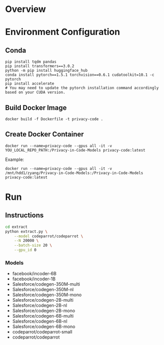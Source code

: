 # Overview



# Environment Configuration

## Conda

```Shell
pip install tqdm pandas
pip install transformers==3.0.2
python -m pip install huggingface_hub
conda install pytorch==1.5.1 torchvision==0.6.1 cudatoolkit=10.1 -c pytorch
pip install accelerate
# You may need to update the pytorch installation command accordingly based on your CUDA version.
```




## Build Docker Image

```
docker build -f Dockerfile -t privacy-code .
```


## Create Docker Container

```
docker run --name=privacy-code --gpus all -it -v YOU_LOCAL_REPO_PATH:/Privacy-in-Code-Models privacy-code:latest
```

Example: 
```
docker run --name=privacy-code --gpus all -it -v /mnt/hdd1/zyang/Privacy-in-Code-Models:/Privacy-in-Code-Models privacy-code:latest
```

# Run

## Instructions

```bash
cd extract
python extract.py \
    --model codeparrot/codeparrot \
    --N 20000 \
    --batch-size 20 \
    --gpu_id 0
```


### Models

* facebook/incoder-6B
* facebook/incoder-1B
* Salesforce/codegen-350M-multi
* Salesforce/codegen-350M-nl
* Salesforce/codegen-350M-mono
* Salesforce/codegen-2B-multi
* Salesforce/codegen-2B-nl
* Salesforce/codegen-2B-mono
* Salesforce/codegen-6B-multi
* Salesforce/codegen-6B-nl
* Salesforce/codegen-6B-mono
* codeparrot/codeparrot-small
* codeparrot/codeparrot